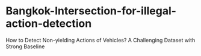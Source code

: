 # Bangkok-Intersection-for-illegal-action-detection
How to Detect Non-yielding Actions of Vehicles?  A Challenging Dataset with Strong Baseline
